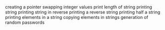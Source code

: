 creating a pointer
swapping integer values
print length of string
printing string
printing string in reverse
printing a reverse string
printing half a string
printing elements in a string
copying elements in strings
generation of random passwords

